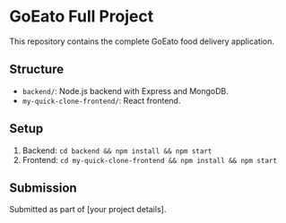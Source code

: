 # GoEato Full Project

This repository contains the complete GoEato food delivery application.

## Structure
- `backend/`: Node.js backend with Express and MongoDB.
- `my-quick-clone-frontend/`: React frontend.

## Setup
1. Backend: `cd backend && npm install && npm start`
2. Frontend: `cd my-quick-clone-frontend && npm install && npm start`

## Submission
Submitted as part of [your project details].
